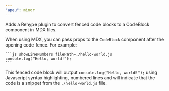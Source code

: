 ```yaml
---
"apeu": minor
---
```


Adds a Rehype plugin to convert fenced code blocks to a CodeBlock component in MDX files.

When using MDX, you can pass props to the `CodeBlock` component after the opening code fence. For example:

````mdx
```js showLineNumbers filePath=./hello-world.js
console.log("Hello, world!");
```
````

This fenced code block will output `console.log("Hello, world!");` using Javascript syntax highlighting, numbered lines and will indicate that the code is a snippet from the `./hello-world.js` file.

